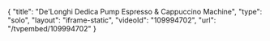 {
    "title": "De'Longhi Dedica Pump Espresso &amp; Cappuccino Machine",
    "type": "solo",
    "layout": "iframe-static",
    "videoId": "109994702",
    "url": "\/tvpembed\/109994702"
}